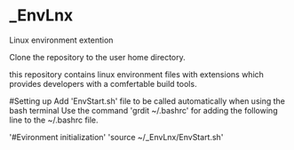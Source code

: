 # _EnvLnx
Linux environment extention

Clone the repository to the user home directory.

this repository contains linux environment files with extensions which provides developers with a comfertable build tools.

#Setting up
Add 'EnvStart.sh' file to be called automatically when using the bash terminal
Use the command 'grdit ~/.bashrc' for adding the following line to the ~/.bashrc file.

'#Evironment initialization'
'source ~/_EnvLnx/EnvStart.sh'

